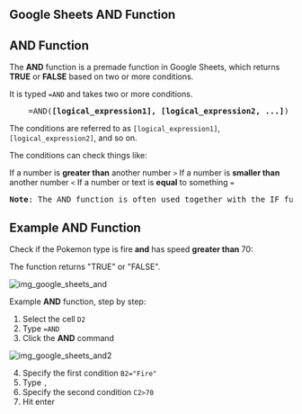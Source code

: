 Google Sheets AND Function
---

AND Function
---
The **AND** function is a premade function in Google Sheets, which returns **TRUE** or **FALSE** based on two or more conditions.

It is typed `=AND` and takes two or more conditions.

<pre>
    =AND(<b>[logical_expression1], [logical_expression2, ...]</b>)
</pre>


The conditions are referred to as `[logical_expression1]`, `[logical_expression2]`, and so on.

The conditions can check things like:

If a number is **greater than** another number `>`
If a number is **smaller than** another number `<`
If a number or text is **equal** to something `=`


<pre>
<b>Note</b>: The AND function is often used together with the IF function.
</pre>



Example AND Function
---
Check if the Pokemon type is fire **and** has speed **greater than** 70:

The function returns "TRUE" or "FALSE".

![img_google_sheets_and](https://user-images.githubusercontent.com/47166768/194596672-ea4bdaa2-8d7d-4076-99c6-c8176f0694af.png)


Example **AND** function, step by step:

1. Select the cell `D2`
2. Type `=AND`
3. Click the **AND** command


![img_google_sheets_and2](https://user-images.githubusercontent.com/47166768/194596897-2053d26f-1e30-4af3-ac9d-444d9d40f8d1.png)

4. Specify the first condition `B2="Fire"`
5. Type `,`
6. Specify the second condition `C2>70`
7. Hit enter








